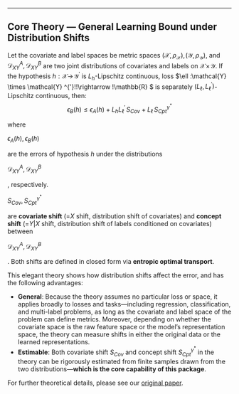 ---

## Core Theory — General Learning Bound under Distribution Shifts

Let the covariate and label spaces be metric spaces $(\mathcal{X} ,\rho _{\mathcal{X}}),\!(\mathcal{Y} ,\rho _{\mathcal{Y}})$, and $\mathcal{D} _{XY}^{A}, \mathcal{D} _{XY}^{B}$ are two joint distributions of covariates and labels on $\mathcal{X}\!\times\!\mathcal{Y}$. If the hypothesis $h:\mathcal{X} \rightarrow \!\mathcal{Y} ^{'}$ is $L_h$-Lipschitz continuous, loss $\ell :\mathcal{Y} \times \mathcal{Y} ^{'}\!\!\rightarrow \!\mathbb{R} $ is separately $(L_{\ell},L_{\ell}^{'})$-Lipschitz continuous, then:
$$
\epsilon _B(h)\le \epsilon _A(h)+L_hL_{\ell}^{'}\,S_{Cov}+L_{\ell}\,S_{Cpt}^{\gamma ^*}
$$

where 

$\epsilon _A(h), \epsilon _B(h)$

 are the errors of hypothesis $h$ under the distributions 

$\mathcal{D} _{XY}^{A}, \mathcal{D} _{XY}^{B}$

, respectively. 

$S_{Cov}, S_{Cpt}^{\gamma ^*}$

 are **covariate shift** (=$X$ shift, distribution shift of covariates) and **concept shift** (=$Y|X$ shift, distribution shift of labels conditioned on covariates) between 

$\mathcal{D} _{XY}^{A}, \mathcal{D} _{XY}^{B}$

. Both shifts are defined in closed form via **entropic optimal transport**.

This elegant theory shows how distribution shifts affect the error, and has the following advantages:

* **General**: Because the theory assumes no particular loss or space, it applies broadly to losses and tasks—including regression, classification, and multi-label problems, as long as the covariate and label space of the problem can define metrics. Moreover, depending on whether the covariate space is the raw feature space or the model’s representation space, the theory can measure shifts in either the original data or the learned representations.
* **Estimable**: Both covariate shift $S_{Cov}$ and concept shift $S_{Cpt}^{\gamma ^*}$ in the theory can be rigorously estimated from finite samples drawn from the two distributions—**which is the core capability of this package**.

For further theoretical details, please see our [original paper](https://arxiv.org/abs/2506.12829).
